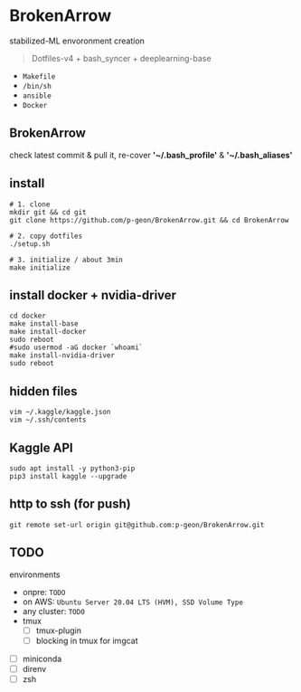 # BrokenArrow

stabilized-ML envoronment creation

> Dotfiles-v4 + bash_syncer + deeplearning-base

- `Makefile`
- `/bin/sh`
- `ansible`
- `Docker`


## BrokenArrow

check latest commit & pull it, re-cover **'~/.bash_profile'** & **'~/.bash_aliases'**


## install 

```
# 1. clone
mkdir git && cd git
git clone https://github.com/p-geon/BrokenArrow.git && cd BrokenArrow

# 2. copy dotfiles
./setup.sh

# 3. initialize / about 3min
make initialize
```

## install docker + nvidia-driver

```
cd docker
make install-base
make install-docker
sudo reboot
#sudo usermod -aG docker `whoami`
make install-nvidia-driver
sudo reboot
```

## hidden files

```
vim ~/.kaggle/kaggle.json
vim ~/.ssh/contents
```

## Kaggle API

```
sudo apt install -y python3-pip
pip3 install kaggle --upgrade
```


## http to ssh (for push)

```
git remote set-url origin git@github.com:p-geon/BrokenArrow.git
```


## TODO 

environments

- onpre: `TODO`
- on AWS: `Ubuntu Server 20.04 LTS (HVM), SSD Volume Type`
- any cluster: `TODO`
- tmux
  - [ ] tmux-plugin
  - [ ] blocking in tmux for imgcat
- [ ] miniconda
- [ ] direnv 
- [ ] zsh
